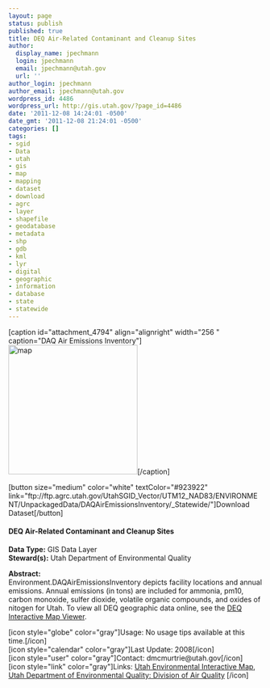 ```yaml
---
layout: page
status: publish
published: true
title: DEQ Air-Related Contaminant and Cleanup Sites
author:
  display_name: jpechmann
  login: jpechmann
  email: jpechmann@utah.gov
  url: ''
author_login: jpechmann
author_email: jpechmann@utah.gov
wordpress_id: 4486
wordpress_url: http://gis.utah.gov/?page_id=4486
date: '2011-12-08 14:24:01 -0500'
date_gmt: '2011-12-08 21:24:01 -0500'
categories: []
tags:
- sgid
- Data
- utah
- gis
- map
- mapping
- dataset
- download
- agrc
- layer
- shapefile
- geodatabase
- metadata
- shp
- gdb
- kml
- lyr
- digital
- geographic
- information
- database
- state
- statewide
---
```

<p>[caption id="attachment_4794" align="alignright" width="256 " caption="DAQ Air Emissions Inventory"]<img class="size-full wp-image-4794" title="map" src="http://gis.utah.gov/wp-content/uploads/EnviroAIR.png" width="256" height="256" />[/caption]</p>
<p>[button size="medium" color="white" textColor="#923922" link="ftp://ftp.agrc.utah.gov/UtahSGID_Vector/UTM12_NAD83/ENVIRONMENT/UnpackagedData/DAQAirEmissionsInventory/_Statewide/"]Download Dataset[/button]</p>
<h4><strong>DEQ Air-Related Contaminant and Cleanup Sites</h4>
<p></strong></p>
<p><strong>Data Type:</strong> GIS Data Layer<br />
<strong>Steward(s):</strong> Utah Department of Environmental Quality</p>
<p><strong>Abstract:</strong><br />
Environment.DAQAirEmissionsInventory depicts facility locations and annual emissions. Annual emissions (in tons) are included for ammonia, pm10, carbon monoxide, sulfer dioxide, volatile organic compounds, and oxides of nitogen for Utah. To view all DEQ geographic data online, see the <a href="http://enviro.deq.utah.gov/">DEQ Interactive Map Viewer</a>.</p>
<p>[icon style="globe" color="gray"]Usage: No usage tips available at this time.[/icon]<br />
[icon style="calendar" color="gray"]Last Update: 2008[/icon]<br />
[icon style="user" color="gray"]Contact: dmcmurtrie@utah.gov[/icon]<br />
[icon style="link" color="gray"]Links: <a href="http://enviro.deq.utah.gov/">Utah Environmental Interactive Map</a>, <a href="http://www.airquality.utah.gov/">Utah Department of Environmental Quality: Division of Air Quality</a> [/icon]</p>
